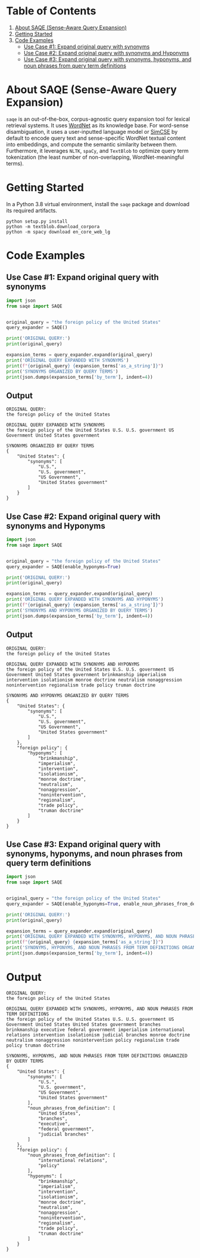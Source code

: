 # Table of Contents
 1. [About SAQE (Sense-Aware Query Expansion)](#about-saqe-sense-aware-query-expansion)
 2. [Getting Started](#getting-started)
 3. [Code Examples](#code-examples)
    - [Use Case #1: Expand original query with synonyms](#use-case-1-expand-original-query-with-synonyms)
    - [Use Case #2: Expand original query with synonyms and Hyponyms](#use-case-2-expand-original-query-with-synonyms-and-hyponyms)
    - [Use Case #3: Expand original query with synonyms, hyponyms, and noun phrases from query term definitions](#use-case-3-expand-original-query-with-synonyms-hyponyms-and-noun-phrases-from-query-term-definitions)

# About SAQE (Sense-Aware Query Expansion)
`saqe` is an out-of-the-box, corpus-agnostic query expansion tool for lexical retrieval systems. It uses 
[WordNet](https://wordnet.princeton.edu/) as its knowledge base. For word-sense disambiguation, it uses a user-inputted 
language model or [SimCSE](https://github.com/princeton-nlp/SimCSE) by default to encode query text and 
sense-specific WordNet textual content into embeddings, and compute the semantic similarity between them. Furthermore, 
it leverages `NLTK`, `spaCy`, and `TextBlob` to optimize query term tokenization (the least number of 
non-overlapping, WordNet-meaningful terms).

# Getting Started
In a Python 3.8 virtual environment, install the `saqe` package and download its required artifacts.
```shell
python setup.py install
python -m textblob.download_corpora
python -m spacy download en_core_web_lg
```

# Code Examples
## Use Case #1: Expand original query with synonyms
```python
import json
from saqe import SAQE


original_query = "the foreign policy of the United States"
query_expander = SAQE()

print('ORIGINAL QUERY:')
print(original_query)

expansion_terms = query_expander.expand(original_query)
print('ORIGINAL QUERY EXPANDED WITH SYNONYMS')
print(f"{original_query} {expansion_terms['as_a_string']}")
print('SYNONYMS ORGANIZED BY QUERY TERMS')
print(json.dumps(expansion_terms['by_term'], indent=4))
```

## Output
```text
ORIGINAL QUERY:
the foreign policy of the United States
```

```text
ORIGINAL QUERY EXPANDED WITH SYNONYMS
the foreign policy of the United States U.S. U.S. government US Government United States government
```

```text
SYNONYMS ORGANIZED BY QUERY TERMS
{
    "United States": {
        "synonyms": [
            "U.S.",
            "U.S. government",
            "US Government",
            "United States government"
        ]
    }
}
```

## Use Case #2: Expand original query with synonyms and Hyponyms
```python
import json
from saqe import SAQE


original_query = "the foreign policy of the United States"
query_expander = SAQE(enable_hyponyms=True)

print('ORIGINAL QUERY:')
print(original_query)

expansion_terms = query_expander.expand(original_query)
print('ORIGINAL QUERY EXPANDED WITH SYNONYMS AND HYPONYMS')
print(f"{original_query} {expansion_terms['as_a_string']}")
print('SYNONYMS AND HYPONYMS ORGANIZED BY QUERY TERMS')
print(json.dumps(expansion_terms['by_term'], indent=4))
```

## Output
```text
ORIGINAL QUERY:
the foreign policy of the United States
```

```text
ORIGINAL QUERY EXPANDED WITH SYNONYMS AND HYPONYMS
the foreign policy of the United States U.S. U.S. government US Government United States government brinkmanship imperialism intervention isolationism monroe doctrine neutralism nonaggression nonintervention regionalism trade policy truman doctrine
```

```text
SYNONYMS AND HYPONYMS ORGANIZED BY QUERY TERMS
{
    "United States": {
        "synonyms": [
            "U.S.",
            "U.S. government",
            "US Government",
            "United States government"
        ]
    },
    "foreign policy": {
        "hyponyms": [
            "brinkmanship",
            "imperialism",
            "intervention",
            "isolationism",
            "monroe doctrine",
            "neutralism",
            "nonaggression",
            "nonintervention",
            "regionalism",
            "trade policy",
            "truman doctrine"
        ]
    }
}
```

## Use Case #3: Expand original query with synonyms, hyponyms, and noun phrases from query term definitions
```python
import json
from saqe import SAQE


original_query = "the foreign policy of the United States"
query_expander = SAQE(enable_hyponyms=True, enable_noun_phrases_from_definition=True)

print('ORIGINAL QUERY:')
print(original_query)

expansion_terms = query_expander.expand(original_query)
print('ORIGINAL QUERY EXPANDED WITH SYNONYMS, HYPONYMS, AND NOUN PHRASES FROM TERM DEFINITIONS')
print(f"{original_query} {expansion_terms['as_a_string']}")
print('SYNONYMS, HYPONYMS, AND NOUN PHRASES FROM TERM DEFINITIONS ORGANIZED BY QUERY TERMS')
print(json.dumps(expansion_terms['by_term'], indent=4))
```

# Output
```text
ORIGINAL QUERY:
the foreign policy of the United States
```

```text
ORIGINAL QUERY EXPANDED WITH SYNONYMS, HYPONYMS, AND NOUN PHRASES FROM TERM DEFINITIONS
the foreign policy of the United States U.S. U.S. government US Government United States United States government branches brinkmanship executive federal government imperialism international relations intervention isolationism judicial branches monroe doctrine neutralism nonaggression nonintervention policy regionalism trade policy truman doctrine
```

```text
SYNONYMS, HYPONYMS, AND NOUN PHRASES FROM TERM DEFINITIONS ORGANIZED BY QUERY TERMS
{
    "United States": {
        "synonyms": [
            "U.S.",
            "U.S. government",
            "US Government",
            "United States government"
        ],
        "noun_phrases_from_definition": [
            "United States",
            "branches",
            "executive",
            "federal government",
            "judicial branches"
        ]
    },
    "foreign policy": {
        "noun_phrases_from_definition": [
            "international relations",
            "policy"
        ],
        "hyponyms": [
            "brinkmanship",
            "imperialism",
            "intervention",
            "isolationism",
            "monroe doctrine",
            "neutralism",
            "nonaggression",
            "nonintervention",
            "regionalism",
            "trade policy",
            "truman doctrine"
        ]
    }
}
```
